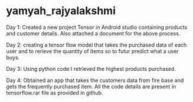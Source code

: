 # yamyah_rajyalakshmi
Day 1: Created a new project Tensor in Android studio containing products and customer details. Also attached a document for the above process.

Day 2: creating a tensor flow model that takes the purchased data of each user and to rerieve the quantity of items so to futur predict what a user buys.

Day 3: Using python code I retrieved the highest products purchased.

Day 4: Obtained an app that takes the customers data from fire base and gets the frequently purchased item. All the code details are present in tensorflow.rar file as provided in github.
